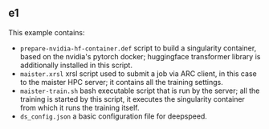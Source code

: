 ## e1

This example contains:
* `prepare-nvidia-hf-container.def` script to build a singularity container, based on the nvidia's pytorch docker; huggingface transformer library is additionally installed in this script.
* `maister.xrsl` xrsl script used to submit a job via ARC client, in this case to the maister HPC server; it contains all the training settings.
* `maister-train.sh` bash executable script that is run by the server; all the training is started by this script, it executes the singularity container from which it runs the training itself.
* `ds_config.json` a basic configuration file for deepspeed.

